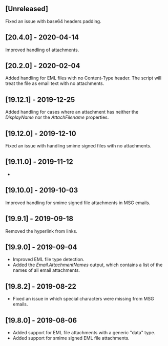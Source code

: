 ## [Unreleased]
Fixed an issue with base64 headers padding.

## [20.4.0] - 2020-04-14
Improved handling of attachments.

## [20.2.0] - 2020-02-04
Added handling for EML files with no Content-Type header. The script will treat the file as email text with no attachments.

## [19.12.1] - 2019-12-25
Added handling for cases where an attachment has neither the *DisplayName* nor the *AttachFilename* properties.

## [19.12.0] - 2019-12-10
Fixed an issue with handling smime signed files with no attachments.

## [19.11.0] - 2019-11-12
-

## [19.10.0] - 2019-10-03
Improved handling for smime signed file attachments in MSG emails.

## [19.9.1] - 2019-09-18
Removed the hyperlink from links.

## [19.9.0] - 2019-09-04
  - Improved EML file type detection.
  - Added the *Email.AttachmentNames* output, which contains a list of the names of all email attachments.


## [19.8.2] - 2019-08-22
- Fixed an issue in which special characters were missing from MSG emails.


## [19.8.0] - 2019-08-06
  - Added support for EML file attachments with a generic "data" type.
  - Added support for smime signed EML file attachments.
